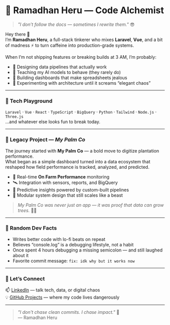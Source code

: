 # 🧠 Ramadhan Heru — Code Alchemist

> _"I don’t follow the docs — sometimes I rewrite them."_ 😎

Hey there 👋  
I’m **Ramadhan Heru**, a full-stack tinkerer who mixes **Laravel**, **Vue**, and a bit of madness ⚡ to turn caffeine into production-grade systems.  

When I’m not shipping features or breaking builds at 3 AM, I’m probably:  
- 🧩 Designing data pipelines that actually work  
- 🧠 Teaching my AI models to behave (they rarely do)  
- 🧱 Building dashboards that make spreadsheets jealous  
- 🧭 Experimenting with architecture until it screams “elegant chaos”

---

### 🧰 Tech Playground
`Laravel` · `Vue` · `React` · `TypeScript` · `BigQuery` · `Python` · `Tailwind` · `Node.js` · `Three.js`  
…and whatever else looks fun to break today.

---

### 🌴 Legacy Project — *My Palm Co*
The journey started with **My Palm Co** — a bold move to digitize plantation performance.  
What began as a simple dashboard turned into a data ecosystem that reshaped how field performance is tracked, analyzed, and predicted.  

- 🌱 Real-time **On Farm Performance** monitoring  
- 🛰️ Integration with sensors, reports, and BigQuery  
- 🤖 Predictive insights powered by custom-built pipelines  
- 🧩 Modular system design that still scales like a beast  

> _My Palm Co was never just an app — it was proof that data can grow trees._ 🌴💡

---

### 🧨 Random Dev Facts
- Writes better code with lo-fi beats on repeat  
- Believes “console.log” is a debugging lifestyle, not a habit  
- Once spent 4 hours debugging a missing semicolon — and still laughed about it  
- Favorite commit message: `fix: idk why but it works now`

---

### 💬 Let’s Connect
📫 [LinkedIn](https://linkedin.com/in/ramadhanheru) — talk tech, data, or digital chaos  
💡 [GitHub Projects](https://github.com/ramadhanheru) — where my code lives dangerously  

---

> _"I don't chase clean commits. I chase impact."_ 🚀  
> — Ramadhan Heru
